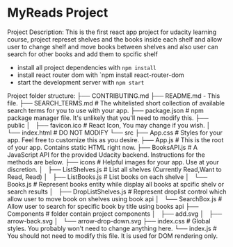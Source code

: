 # MyReads Project

Project Description:
This is the first react app project for udacity learning course, project represet shelves and the books inside each shelf and allow user to change shelf and move books between shelves and also user can search for other books and add them to spcific shelf


* install all project dependencies with `npm install`
* install react router dom with `npm install react-router-dom
* start the development server with `npm start`

Project folder structure:
├── CONTRIBUTING.md
├── README.md - This file.
├── SEARCH_TERMS.md # The whitelisted short collection of available search terms for you to use with your app.
├── package.json # npm package manager file. It's unlikely that you'll need to modify this.
├── public
│   ├── favicon.ico # React Icon, You may change if you wish.
│   └── index.html # DO NOT MODIFY
└── src
    ├── App.css # Styles for your app. Feel free to customize this as you desire.
    ├── App.js # This is the root of your app. Contains static HTML right now.
    ├── BooksAPI.js # A JavaScript API for the provided Udacity backend. Instructions for the methods are below.
    ├── icons # Helpful images for your app. Use at your discretion.
    │   ├── ListShelves.js # List all shelves (Currently Read,Want to Read, Read)
    │   ├── ListBooks.js # List books on each shelve 
    │   └── Books.js # Represent books entity while display all books at spcific shelv or search results
    │   ├── DropListShelves.js # Represent droplist control which allow user to move book on shelves using book api
    │   └── SearchBox.js # Allow user to search for specific book by title using books api
    ├── Components # folder contain project components
    │   ├── add.svg
    │   ├── arrow-back.svg
    │   └── arrow-drop-down.svg
    ├── index.css # Global styles. You probably won't need to change anything here.
    └── index.js # You should not need to modify this file. It is used for DOM rendering only.


